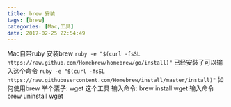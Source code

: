 ```yaml
---
title: brew 安装
tags: [brew]
categories: [Mac,工具]
date: 2017-02-25 22:54:49
---
```


Mac自带ruby
安装brew
`ruby -e "$(curl -fsSL https://raw.github.com/Homebrew/homebrew/go/install)"`
已经安装了可以输入这个命令
`ruby -e "$(curl -fsSL https://raw.githubusercontent.com/Homebrew/install/master/install)"`
如何使用brew
举个栗子:   wget  这个工具
输入命令:   brew install wget
输入命令    brew uninstall wget